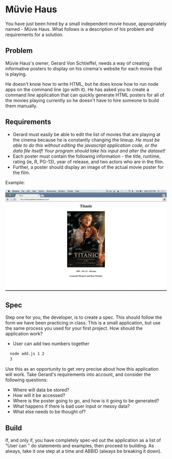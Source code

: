 # Müvie Haus

You have just been hired by a small independent movie house, appropriately named - Müvie Haus. What follows is a description of his problem and requirements for a solution.

## Problem

Müvie Haus's owner, Gerard Von Schtieffel, needs a way of creating informative posters to display on his cinema's website for each movie that is playing.

He doesn't know how to write HTML, but he does know how to run node apps on the command line (go with it). He has asked you to create a command line application that can quickly generate HTML posters for all of the movies playing currently so he doesn't have to hire someone to build them manually.

## Requirements

* Gerard must easily be able to edit the list of movies that are playing at the cinema because he is constantly changing the lineup. *He must be able to do this without editing the javascript application code, or the data file itself! Your program should take his input and alter the dataset!*
* Each poster must contain the following information - the title, runtime, rating (ie, R, PG-13), year of release, and two actors who are in the film.
* Further, a poster should display an image of the actual movie poster for the film.

Example:

![Alt poster](poster.png)

## Spec

Step one for you, the developer, is to create a spec. This should follow the form we have been practicing in class. This is a small application, but use the same process you used for your first project. How should the application work?

* User can add two numbers together
```bash
  node add.js 1 2
  3
```

Use this as an opportunity to get very precise about how this application will work. Take Gerard's requirements into account, and consider the following questions:

* Where will data be stored?
* How will it be accessed?
* Where is the poster going to go, and how is it going to be generated?
* What happens if there is bad user input or messy data?
* What else needs to be thought of?

## Build

If, and only if, you have completely spec-ed out the application as a list of "User can " do statements and examples, then proceed to building. As always, take it one step at a time and ABBID (always be breaking it down).

